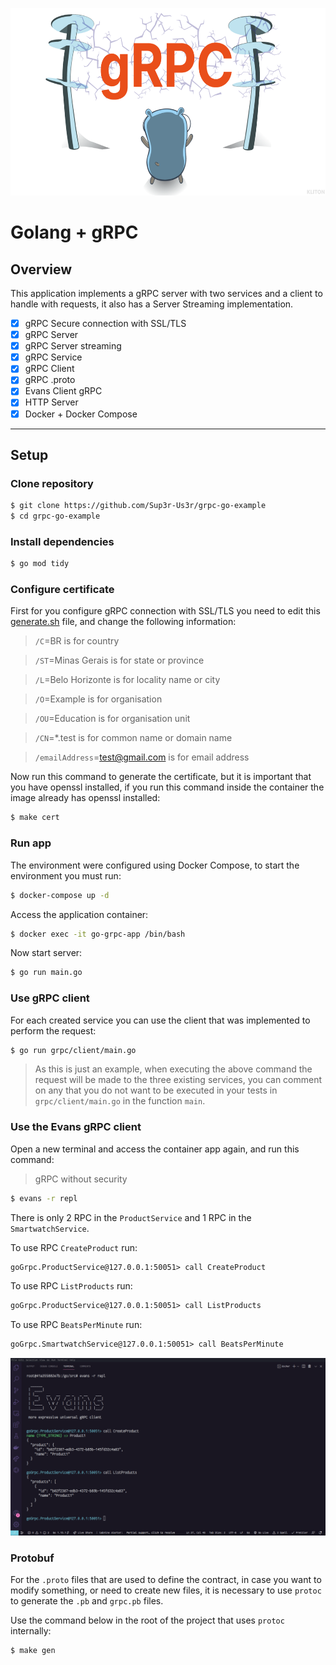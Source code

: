 <p align="center">
  <img
    height="300"
    src="./.github/golang-and-grpc-banner.png"
    alt="Golang + gRPC"
  />
</p>

# Golang + gRPC

## Overview

This application implements a gRPC server with two services and a client to handle with requests, it also has a Server Streaming implementation.

- [x] gRPC Secure connection with SSL/TLS
- [x] gRPC Server
- [x] gRPC Server streaming
- [x] gRPC Service
- [x] gRPC Client
- [x] gRPC .proto
- [x] Evans Client gRPC
- [x] HTTP Server
- [x] Docker + Docker Compose

---

## Setup

### Clone repository

```bash
$ git clone https://github.com/Sup3r-Us3r/grpc-go-example
$ cd grpc-go-example
```

### Install dependencies

```bash
$ go mod tidy
```

### Configure certificate

First for you configure gRPC connection with SSL/TLS you need to edit this [generate.sh](./grpc/cert/generate.sh) file, and change the following information:

> `/C`=BR is for country

> `/ST`=Minas Gerais is for state or province

> `/L`=Belo Horizonte is for locality name or city

> `/O`=Example is for organisation

> `/OU`=Education is for organisation unit

> `/CN`=\*.test is for common name or domain name

> `/emailAddress`=test@gmail.com is for email address

Now run this command to generate the certificate, but it is important that you have openssl installed, if you run this command inside the container the image already has openssl installed:

```bash
$ make cert
```

### Run app

The environment were configured using Docker Compose, to start the environment you must run:

```bash
$ docker-compose up -d
```

Access the application container:

```bash
$ docker exec -it go-grpc-app /bin/bash
```

Now start server:

```bash
$ go run main.go
```

### Use gRPC client

For each created service you can use the client that was implemented to perform the request:

```bash
$ go run grpc/client/main.go
```

> As this is just an example, when executing the above command the request will be made to the three existing services, you can comment on any that you do not want to be executed in your tests in `grpc/client/main.go` in the function `main`.

### Use the Evans gRPC client

Open a new terminal and access the container app again, and run this command:

> gRPC without security

```bash
$ evans -r repl
```

There is only 2 RPC in the `ProductService` and 1 RPC in the `SmartwatchService`.

To use RPC `CreateProduct` run:

```txt
goGrpc.ProductService@127.0.0.1:50051> call CreateProduct
```

To use RPC `ListProducts` run:

```txt
goGrpc.ProductService@127.0.0.1:50051> call ListProducts
```

To use RPC `BeatsPerMinute` run:

```txt
goGrpc.SmartwatchService@127.0.0.1:50051> call BeatsPerMinute
```

![evans-grpc-client](.github/evans-grpc-client.png)

### Protobuf

For the `.proto` files that are used to define the contract, in case you want to modify something, or need to create new files, it is necessary to use `protoc` to generate the `.pb` and `grpc.pb` files.

Use the command below in the root of the project that uses `protoc` internally:

```bash
$ make gen
```
